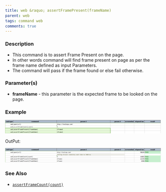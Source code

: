```yaml
---
title: web &raquo; assertFramePresent(frameName)
parent: web
tags: command web
comments: true
---
```



### Description

*   This command is to assert Frame Present on the page.
*   In other words command will find frame present on page as per the frame name defined as input Parameters.
*   The command will pass if the frame found or else fail otherwise.

### Parameter(s)

- **frameName** - this parameter is the expected frame to be looked on the page.

### Example

![](image/assertFramePresent_01.png)

OutPut:

![](image/assertFramePresent_02.png)

### See Also

*    [`assertFrameCount(count)`](assertFrameCount(count).html)